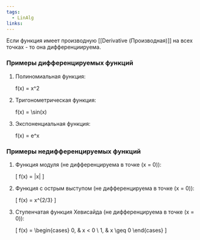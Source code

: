 ```yaml
---
tags:
  - LinAlg
links:
---
```

Если функция имеет производную [[Derivative (Производная)]] на всех точках - то она дифференциируема.

### Примеры дифференцируемых функций

1. Полиномиальная функция:
   
    f(x) = x^2 

2. Тригонометрическая функция:

   f(x) = \sin(x) 

3. Экспоненциальная функция:

    f(x) = e^x 

### Примеры недифференцируемых функций

1. Функция модуля (не дифференцируема в точке \(x = 0\)):

   \[ f(x) = |x| \]

2. Функция с острым выступом (не дифференцируема в точке \(x = 0\)):

   \[ f(x) = x^{2/3} \]

3. Ступенчатая функция Хевисайда (не дифференцируема в точке \(x = 0\)):

   \[ f(x) = \begin{cases} 0, & x < 0 \\ 1, & x \geq 0 \end{cases} \] 

